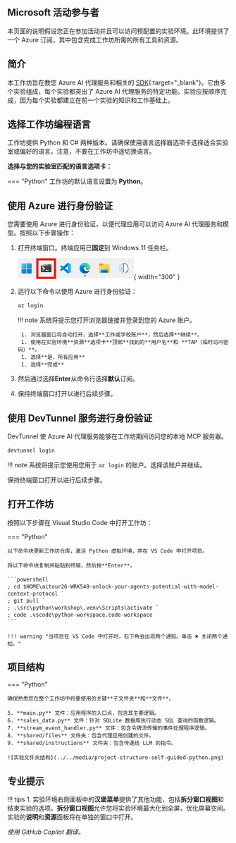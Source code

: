 ## Microsoft 活动参与者

本页面的说明假设您正在参加活动并且可以访问预配置的实验环境。此环境提供了一个 Azure 订阅，其中包含完成工作坊所需的所有工具和资源。

## 简介

本工作坊旨在教您 Azure AI 代理服务和相关的 [SDK](https://learn.microsoft.com/python/api/overview/azure/ai-projects-readme?context=%2Fazure%2Fai-services%2Fagents%2Fcontext%2Fcontext){:target="_blank"}。它由多个实验组成，每个实验都突出了 Azure AI 代理服务的特定功能。实验应按顺序完成，因为每个实验都建立在前一个实验的知识和工作基础上。

## 选择工作坊编程语言

工作坊提供 Python 和 C# 两种版本。请确保使用语言选择器选项卡选择适合实验室或偏好的语言。注意，不要在工作坊中途切换语言。

**选择与您的实验室匹配的语言选项卡：**

=== "Python"
    工作坊的默认语言设置为 **Python**。

## 使用 Azure 进行身份验证

您需要使用 Azure 进行身份验证，以便代理应用可以访问 Azure AI 代理服务和模型。按照以下步骤操作：

1. 打开终端窗口。终端应用已**固定**到 Windows 11 任务栏。

    ![打开终端窗口](../../media/windows-taskbar.png){ width="300" }

2. 运行以下命令以使用 Azure 进行身份验证：

    ```powershell
    az login
    ```

    !!! note
        系统将提示您打开浏览器链接并登录到您的 Azure 账户。

        1. 浏览器窗口将自动打开，选择**工作或学校账户**，然后选择**继续**。
        1. 使用在实验环境**资源**选项卡**顶部**找到的**用户名**和 **TAP（临时访问密码）**。
        1. 选择**是，所有应用**
        1. 选择**完成**

3. 然后通过选择**Enter**从命令行选择**默认**订阅。

4. 保持终端窗口打开以进行后续步骤。

## 使用 DevTunnel 服务进行身份验证

DevTunnel 使 Azure AI 代理服务能够在工作坊期间访问您的本地 MCP 服务器。

```powershell
devtunnel login
```

!!! note
    系统将提示您使用您用于 `az login` 的账户。选择该账户并继续。

保持终端窗口打开以进行后续步骤。

## 打开工作坊

按照以下步骤在 Visual Studio Code 中打开工作坊：

=== "Python"

    以下命令块更新工作坊仓库，激活 Python 虚拟环境，并在 VS Code 中打开项目。

    将以下命令块复制并粘贴到终端，然后按**Enter**。

    ```powershell
    ; cd $HOME\aitour26-WRK540-unlock-your-agents-potential-with-model-context-protocol `
    ; git pull `
    ; .\src\python\workshop\.venv\Scripts\activate `
    ; code .vscode\python-workspace.code-workspace
    ```

    !!! warning "当项目在 VS Code 中打开时，右下角会出现两个通知。单击 ✖ 关闭两个通知。"

## 项目结构

=== "Python"

    确保熟悉您在整个工作坊中将要使用的关键**子文件夹**和**文件**。

    5. **main.py** 文件：应用程序的入口点，包含其主要逻辑。
    6. **sales_data.py** 文件：针对 SQLite 数据库执行动态 SQL 查询的函数逻辑。
    7. **stream_event_handler.py** 文件：包含令牌流传输的事件处理程序逻辑。
    8. **shared/files** 文件夹：包含代理应用创建的文件。
    9. **shared/instructions** 文件夹：包含传递给 LLM 的指令。

    ![实验文件夹结构](../../media/project-structure-self-guided-python.png)

## 专业提示

!!! tips
    1. 实验环境右侧面板中的**汉堡菜单**提供了其他功能，包括**拆分窗口视图**和结束实验的选项。**拆分窗口视图**允许您将实验环境最大化到全屏，优化屏幕空间。实验的**说明**和**资源**面板将在单独的窗口中打开。

*使用 GitHub Copilot 翻译。*
